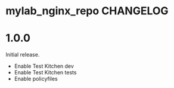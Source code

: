 # mylab_nginx_repo CHANGELOG

# 1.0.0

Initial release.
* Enable Test Kitchen dev
* Enable Test Kitchen tests
* Enable policyfiles
